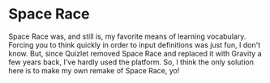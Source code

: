 # Space Race

Space Race was, and still is, my favorite means of learning vocabulary. Forcing you to think quickly in order to input definitions was just fun, I don't know. But, since Quizlet removed Space Race and replaced it with Gravity a few years back, I've hardly used the platform. So, I think the only solution here is to make my own remake of Space Race, yo!